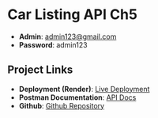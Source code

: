 # Car Listing API Ch5

- **Admin**: admin123@gmail.com
- **Password**: admin123

## Project Links
- **Deployment (Render)**: [Live Deployment](https://fsw-binar.onrender.com)
- **Postman Documentation**: [API Docs](https://documenter.getpostman.com/view/38246255/2sAY4sk5Rz)
- **Github**: [Github Repository](https://github.com/Rheno27/fsw-binar/tree/main/24001182-km7-rhe-auth-ch5/Backend)

